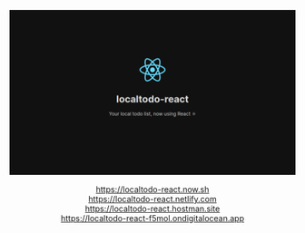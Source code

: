 <!-- markdownlint-disable MD033 MD041 -->

<div align="center">

![localtodo-react](./public/og.png)

<https://localtodo-react.now.sh> <br/>
<https://localtodo-react.netlify.com> <br/>
<https://localtodo-react.hostman.site> <br/>
<https://localtodo-react-f5mol.ondigitalocean.app> <br/>

</div>
